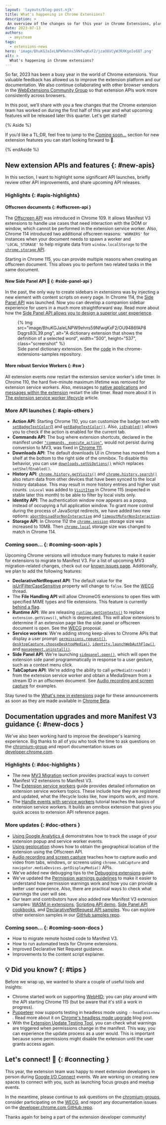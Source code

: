 ```yaml
---
layout: 'layouts/blog-post.njk'
title: What's happening in Chrome Extensions?
description: >
 An overview of the changes so far this year in Chrome Extensions, plus exciting upcoming extension features developers can look forward to.
date: 2023-07-13
authors:
  - amysteam
tags:
  - extensions-news
hero: 'image/BhuKGJaIeLNPW9ehns59NfwqKxF2/jzaO8VCyWJRXKgeIe68T.png'
alt: >
  What's happening in Chrome extensions?
---
```


So far, 2023 has been a busy year in the world of Chrome extensions. Your valuable feedback has allowed us to improve the extension platform and our documentation. We also continue collaborating with other browser vendors in the [WebExtensions Community Group][wecg] so that extension APIs work more consistently across browsers.

In this post, we’ll share with you a few changes that the Chrome extension team has worked on during the first half of this year and what upcoming features will be released later this quarter. Let's get started!

{% Aside %}

If you’d like a TL;DR, feel free to jump to the [Coming soon...][sec-coming-apis] section for new extension features you can start looking forward to 🙂.

{% endAside %}

## New extension APIs and features {: #new-apis}

In this section, I want to highlight some significant API launches, briefly review other API improvements, and share upcoming API releases.

### Highlights {: #apis-highlights}

#### Offscreen documents {: #offscreen-api }

The [Offscreen API][api-offscreen] was introduced in Chrome 109. It allows Manifest V3 extensions to handle use cases that need interaction with the DOM or window, which cannot be performed in the extension service worker. Also, Chrome 114 introduced two additional offscreen reasons: `'WORKERS'` for instances when your document needs to spawn a worker and `'LOCAL_STORAGE'` to help migrate data from `window.localStorage` to the [`chrome.storage` API][mv3-localstorage]. 

Starting in Chrome 115, you can provide multiple reasons when creating an offscreen document. This allows you to perform two related tasks in the same document.

#### New Side Panel API 🎉 {: #side-panel-api }

In the past, the only way to create sidebars in extensions was by injecting a new element with content scripts on every page. In Chrome 114, the [Side Panel API][api-sidepanel] was launched. Now you can develop a companion sidebar experience for users in a much more straightforward way. Read more about how the [Side Panel API allows you to design a superior user experience][blog-sidepanel].

<figure>
  {% Img src="image/BhuKGJaIeLNPW9ehns59NfwqKxF2/OU9486fAP8Dqgrs83L39.png", alt="A dictionary extension that shows the definition of a selected word", width="500", height="537", class="screenshot" %}
  <figcaption>
  Side panel dictionary extension. See the <a href="https://github.com/GoogleChrome/chrome-extensions-samples/tree/main/functional-samples/sample.sidepanel-dictionary">code</a> in the chrome-extensions-samples repository.
  </figcaption>
</figure>

#### More robust Service Workers {: #sw }

All extension events now restart the extension service worker's idle timer. In Chrome 110, the hard five-minute maximum lifetime was removed for extension service workers. Also, messages to [native applications][doc-native-msg] and [messages within the extension][doc-messages] restart the idle timer. Read more about it in [The extension service worker lifecycle][sw-lifecycle] article.

### More API launches {: #apis-others }

- **Action API**: Starting Chrome 110, you can customize the badge text with [`setBadgeTextColor`()][action-set-color] and [`getBadgeTextColor()`][action-get-color]. Also, [`isEnabled()`][action-isenabled] allows you to check if the action is enabled for the current tab.
- **Commands API**: The bug where extension shortcuts, declared in the manifest under [`"commands._execute_action"`][commands-execute-action], would not persist during conversion to MV3, was fixed in [Chrome 111][bug-fix-commands].
- **Downloads API**: The default downloads UI in Chrome has moved from a shelf at the bottom to the right side of the omnibox. To disable this behavior, you can use [`downloads.setUiOptions()`][downloads-setui] which replaces `setShelfEnabled()`.
- **History API**: [`chrome.history.getVisits()`][history-get-visits] and [`chrome.history.search()`][history-search] also return data from other devices that have been synced to the local history database. This may result in more history entries and higher visit counts. `isLocal` was added to [`VisitItem`][history-visititem] in Chrome 115 (expected in stable later this month) to be able to filter by local visits only.
- **Identity API**: The authentication window now appears as a popup, instead of occupying a full application window. To grant more control during the process of JavaScript redirects, we have added two new options: [`abortOnLoadForNonInteractive`][identity-abort] and [`timeoutMsForNonInteractive`][identity-timeout].
- **Storage API**: In Chrome 112 the [`chrome.session`][storage-session] storage size was increased to 10MB. Then [`chrome.local`][storage-local] storage size was changed to match in Chrome 114.

### Coming soon... {: #coming-soon-apis }

Upcoming Chrome versions will introduce many features to make it easier for extensions to migrate to Manifest V3. For a list of upcoming MV3 migration-related changes, check out our [known issues page][mv3-known-issues]. Additionally, we plan to add the following features:

- **DeclarativeNetRequest API**: The default value for the [isUrlFilterCaseSensitive][dnr-url-case] property will change to `false`. See the [WECG][wecg-dnr-url-case] thread.
- The **File Handling API** will allow ChromeOS extensions to open files with specified MIME types and file extensions. This feature is currently [behind a flag][wn-file-handling].
- **Runtime API**: We are releasing [`runtime.getContexts()`][runtime-getcontexts] to replace `extension.getViews()`, which is deprecated. This will allow extensions to determine if an extension page like the side panel or offscreen document is open. See the [WECG][wecg-get-contexts] proposal.
- **Service workers**: We're adding strong keep-alives to Chrome APIs that display a user prompt: [`permissions.request()`][permission-request], [`desktopCapture.chooseDesktopMedia()`][desktop-capture], [`identity.launchWebAuthFlow()`][identity-launchwebflow], and [`management.uninstall()`][management-uninstall].
- **Side Panel API**: We're launching [`sidepanel.open()`][sidepanel-open], which will open the extension side panel programmatically in response to a user gesture, such as a context menu click.
- **TabCapture API**: We're adding the ability to call `getMediaStreamId()` from the extension service worker and obtain a MediaStream from a stream ID in an offscreen document. See [Audio recording and screen capture][tut-capture] for examples.

Stay tuned to the [What's new in extensions](/docs/extensions/whatsnew/) page for these announcements as soon as they are made available in [Chrome Beta](https://chromestatus.com/roadmap).

## Documentation upgrades and more Manifest V3 guidance {: #new-docs }

We've also been working hard to improve the developer's learning experience. Big thanks to all of
you who took the time to ask questions on the [chromium-group][chromium-group] and report
documentation issues on [developer.chrome.com][github-dcc].

### Highlights {: #doc-highlights }

- The new [MV3 Migration][mv3-migration] section provides practical ways to convert Manifest V2 extensions to Manifest V3.
- The [Extension service workers][sw-explainer] guide provides detailed information on extension service workers topics. These include how they are registered and updated, what the lifecycle looks like, how imports work, and more.
- The [Handle events with service workers][sw-tut] tutorial teaches the basics of extension service workers. It builds an omnibox extension that gives you quick access to extension API reference pages.

### More updates {: #doc-others }

- [Using Google Analytics 4][tut-ga4] demonstrates how to track the usage of your extension popup and service worker events.
- [Using geolocation][tut-geo] shows how to obtain the geographical location of the extension using the Offscreen API.
- [Audio recording and screen capture][tut-capture] teaches how to capture audio and video from tabs, windows, or screens using `chrome.tabCapture` and `navigator.mediaDevices.getDisplayMedia()` APIs.
- We've added new debugging tips to the [Debugging extensions][tut-debug] guide.
- We've updated the [Permission warnings guidelines][guide-perm-warn] to make it easier to understand how permission warnings work and how you can provide a better user experience. Also, there are practical ways to check what warnings the user will see.
- Our team and contributors have also added new Manifest V3 extension samples: [WASM in extensions][gh-wasm], [Scripting API demo][gh-scripting], [Side Panel API cookbooks][gh-sidepanel], and [DeclarativeNetRequest API samples][gh-dnr]. You can explore other extension samples in our [GitHub samples repo][gh-ext-samples].

### Coming soon... {: #coming-soon-docs }

- How to migrate remote hosted code to Manifest V3.
- How to run automated tests for Chrome extensions.
- Improved Declarative Net Request guidance.
- Improvements to the content script explainer.

## 💡 Did you know? {: #tips }

Before we wrap up, we wanted to share a couple of useful tools and insights:

- Chrome started work on supporting [WebHID][gh-webhid]; you can play around with the API starting Chrome 115 (but be aware that it's still a work in progress).
- [Puppeteer][puppeteer] now supports testing in headless mode using `--headless=new` . Read more about it on [Chrome's headless mode upgrade][chrome-headless] blog post.
- With the [Extension Update Testing Tool][gh-update-tool], you can check what warnings are triggered when permissions change in the manifest. This way, you can experience the update process as a user would. This is important because some permissions might disable the extension until the user grants access again.

## Let's connect! 🙌 {: #connecting }

This year, the extension team was happy to meet extension developers in person during [Google I/O Connect][yt-io-connect] events. We are working on creating new spaces to connect with you, such as launching focus groups and meetup events.

In the meantime, please continue to ask questions on the [chromium-groups][chromium-group], consider participating on the [WECG][wecg], and report any documentation issues on the [developer.chrome.com GitHub repo][github-dcc].

Thanks again for being a part of the extension developer community!

[action-get-color]: /docs/extensions/reference/action/#method-getBadgeTextColor
[action-isenabled]: /docs/extensions/reference/action/#method-isEnabled
[action-set-color]: /docs/extensions/reference/action/#method-setBadgeTextColor
[api-action]: /docs/extensions/reference/action/
[api-offscreen]: /docs/extensions/reference/offscreen/
[api-sidepanel]: /docs/extensions/reference/sidePanel/
[blog-sidepanel]: /blog/extension-side-panel-launch/
[blog-sw-lifetimes]: /blog/longer-esw-lifetimes/
[bug-fix-commands]: https://chromiumdash.appspot.com/commit/a98898b9615f2e454ec02917c720f479f29e673f
[chrome-headless]: /articles/new-headless/
[chromium-group]: https://groups.google.com/a/chromium.org/g/chromium-extensions
[commands-execute-action]: /docs/extensions/reference/commands/#action-commands
[desktop-capture]: /docs/extensions/reference/desktopCapture/#method-chooseDesktopMedia
[dnr-url-case]: /docs/extensions/reference/declarativeNetRequest/#property-RuleCondition-isUrlFilterCaseSensitive
[doc-messages]: /docs/extensions/mv3/messaging/
[doc-native-msg]: /docs/extensions/mv3/nativeMessaging/
[downloads-setui]: /docs/extensions/reference/downloads/#method-setUiOptions
[gh-dnr]: https://github.com/GoogleChrome/chrome-extensions-samples/tree/main/api-samples/declarativeNetRequest
[gh-ext-samples]: https://github.com/GoogleChrome/chrome-extensions-samples
[gh-scripting]: https://github.com/GoogleChrome/chrome-extensions-samples/tree/main/api-samples/scripting
[gh-sidepanel]: https://github.com/GoogleChrome/chrome-extensions-samples/tree/main/functional-samples
[gh-update-tool]: https://github.com/GoogleChromeLabs/extension-update-testing-tool
[gh-wasm]: https://github.com/GoogleChrome/chrome-extensions-samples/tree/main/functional-samples
[gh-webhid]: https://github.com/GoogleChrome/chrome-extensions-samples/tree/main/functional-samples/sample.co2meter
[github-dcc]: https://github.com/GoogleChrome/developer.chrome.com/issues
[guide-perm-warn]: /docs/extensions/mv3/permission_warnings/
[history-get-visits]: /docs/extensions/reference/history/#method-getVisits
[history-search]: /docs/extensions/reference/history/#method-search
[history-visititem]: /docs/extensions/reference/history/#type-VisitItem
[identity-abort]: /docs/extensions/reference/identity#property-WebAuthFlowDetails-abortOnLoadForNonInteractive
[identity-launchwebflow]: /docs/extensions/reference/identity/#method-launchWebAuthFlow
[identity-timeout]: /docs/extensions/reference/identity/#property-WebAuthFlowDetails-timeoutMsForNonInteractive
[mv3-known-issues]: /docs/extensions/migrating/known-issues/#closing-the-platform-gap
[management-uninstall]: /docs/extensions/reference/management/#method-uninstall
[mv3-localstorage]: /docs/extensions/migrating/to-service-workers/#convert-localstorage
[mv3-migration]: /docs/extensions/#migrate-from-manifest-v2-to-manifest-v3
[permission-request]: /docs/extensions/reference/permissions/#method-request
[puppeteer]: https://pptr.dev/guides/chrome-extensions
[runtime-getcontexts]: /docs/extensions/reference/runtime/#method-getContexts
[sec-coming-apis]: #coming-soon-apis
[sec-coming-docs]: #coming-soon-docs
[storage-local]: /docs/extensions/reference/storage/#property-local
[storage-session]: /docs/extensions/reference/storage/#property-session
[sw-explainer]: /docs/extensions/#service-workers
[sw-lifecycle]: /docs/extensions/mv3/service_workers/service-worker-lifecycle/#timeouts
[sw-tut]: /docs/extensions/mv3/getstarted/tut-quick-reference/
[tut-capture]: /docs/extensions/mv3/screen_capture/
[tut-debug]: /docs/extensions/mv3/tut_debugging/
[tut-ga4]: /docs/extensions/mv3/tut_analytics/
[tut-geo]: /docs/extensions/mv3/geolocation/
[web-sql]: /blog/deprecating-web-sql/
[wecg-dnr-url-case]: https://github.com/w3c/webextensions/issues/269
[wecg-get-contexts]: https://github.com/w3c/webextensions/blob/main/proposals/runtime_get_contexts.md
[wecg]: https://github.com/w3c/webextensions/issues
[wn-file-handling]: /docs/extensions/whatsnew#the-file-handling-api-comes-to-chromeos
[yt-io-connect]: https://youtu.be/634qUJ0rJ8I
[sidepanel-open]: /docs/extensions/reference/sidepanel/#method-open
